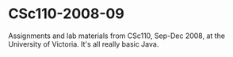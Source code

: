 CSc110-2008-09
==============

Assignments and lab materials from CSc110, Sep-Dec 2008, at the University of Victoria.  It's all really basic Java.
